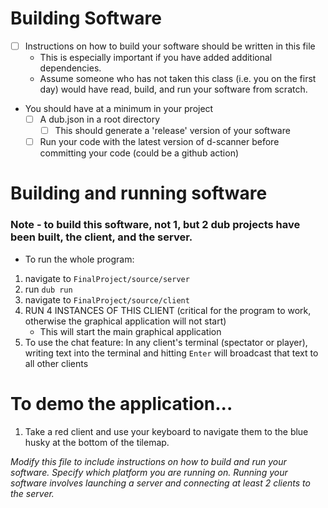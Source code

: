 # Building Software

- [ ] Instructions on how to build your software should be written in this file
	- This is especially important if you have added additional dependencies.
	- Assume someone who has not taken this class (i.e. you on the first day) would have read, build, and run your software from scratch.
- You should have at a minimum in your project
	- [ ] A dub.json in a root directory
    	- [ ] This should generate a 'release' version of your software
  - [ ] Run your code with the latest version of d-scanner before committing your code (could be a github action)
 
# Building and running software
### Note - to build this software, not 1, but 2 dub projects have been built, the client, and the server.
- To run the whole program:
1. navigate to <code>FinalProject/source/server</code>
2. run <code>dub run</code>
3. navigate to <code>FinalProject/source/client</code>
4. RUN 4 INSTANCES OF THIS CLIENT (critical for the program to work, otherwise the graphical application will not start)
	- This will start the main graphical application
5. To use the chat feature: In any client's terminal (spectator or player), writing text into the terminal and hitting <code>Enter</code> will broadcast that text to all other clients

# To demo the application...
1. Take a red client and use your keyboard to navigate them to the blue husky at the bottom of the tilemap.
   
*Modify this file to include instructions on how to build and run your software. Specify which platform you are running on. Running your software involves launching a server and connecting at least 2 clients to the server.*
